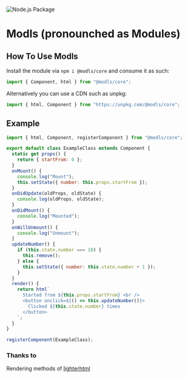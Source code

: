 ![Node.js Package](https://github.com/modls/core/workflows/Node.js%20Package/badge.svg)

# Modls (pronounched as Modules)

## How To Use Modls

Install the module via `npm i @modls/core` and consume it as such:

```js
import { Component, html } from "@modls/core";
```

Alternatively you can use a CDN such as unpkg:

```js
import { html, Component } from "https://unpkg.com/@modls/core";
```

## Example

```js
import { html, Component, registerComponent } from "@modls/core";

export default class ExampleClass extends Component {
  static get props() {
    return { startFrom: 0 };
  }
  onMount() {
    console.log("Mount");
    this.setState({ number: this.props.startFrom });
  }
  onDidUpdate(oldProps, oldState) {
    console.log(oldProps, oldState);
  }
  onDidMount() {
    console.log("Mounted");
  }
  onWillUnmount() {
    console.log("Unmount");
  }
  updateNumber() {
    if (this.state.number === 10) {
      this.remove();
    } else {
      this.setState({ number: this.state.number + 1 });
    }
  }
  render() {
    return html`
      Started from ${this.props.startFrom} <br />
      <button onclick=${() => this.updateNumber()}>
        Clicked ${this.state.number} times
      </button>
    `;
  }
}

registerComponent(ExampleClass);
```

### Thanks to

Rendering methods of [lighterhtml](https://www.npmjs.com/package/lighterhtml)
